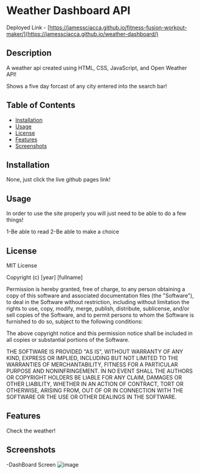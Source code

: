 # Weather Dashboard API 

Deployed Link - [https://jamessciacca.github.io/fitness-fusion-workout-maker/](https://jamessciacca.github.io/weather-dashboard/)

## Description

A weather api created using HTML, CSS, JavaScript, and Open Weather API!

Shows a five day forcast of any city entered into the search bar!

## Table of Contents

- [Installation](#installation)
- [Usage](#usage)
- [License](#license)
- [Features](#features)
- [Screenshots](#screenshots)

## Installation

None, just click the live github pages link!

## Usage

In order to use the site properly you will just need to be able to do a few things!

1-Be able to read
2-Be able to make a choice

## License

MIT License

Copyright (c) [year] [fullname]

Permission is hereby granted, free of charge, to any person obtaining a copy
of this software and associated documentation files (the "Software"), to deal
in the Software without restriction, including without limitation the rights
to use, copy, modify, merge, publish, distribute, sublicense, and/or sell
copies of the Software, and to permit persons to whom the Software is
furnished to do so, subject to the following conditions:

The above copyright notice and this permission notice shall be included in all
copies or substantial portions of the Software.

THE SOFTWARE IS PROVIDED "AS IS", WITHOUT WARRANTY OF ANY KIND, EXPRESS OR
IMPLIED, INCLUDING BUT NOT LIMITED TO THE WARRANTIES OF MERCHANTABILITY,
FITNESS FOR A PARTICULAR PURPOSE AND NONINFRINGEMENT. IN NO EVENT SHALL THE
AUTHORS OR COPYRIGHT HOLDERS BE LIABLE FOR ANY CLAIM, DAMAGES OR OTHER
LIABILITY, WHETHER IN AN ACTION OF CONTRACT, TORT OR OTHERWISE, ARISING FROM,
OUT OF OR IN CONNECTION WITH THE SOFTWARE OR THE USE OR OTHER DEALINGS IN THE
SOFTWARE.

## Features

Check the weather!

## Screenshots

-DashBoard Screen
![image](![image](https://github.com/jamessciacca/weather-dashboard/assets/78399517/b7261af2-5ec3-4165-b5e0-958bf7dee959))



